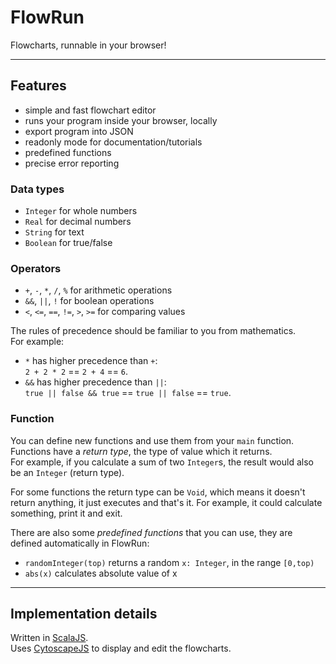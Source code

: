 # FlowRun

Flowcharts, runnable in your browser!

---
## Features
- simple and fast flowchart editor
- runs your program inside your browser, locally
- export program into JSON
- readonly mode for documentation/tutorials
- predefined functions
- precise error reporting

### Data types
- `Integer` for whole numbers
- `Real` for decimal numbers
- `String` for text
- `Boolean` for true/false

### Operators
- `+`, `-`, `*`, `/`, `%` for arithmetic operations
- `&&`, `||`, `!` for boolean operations
- `<`, `<=`, `==`, `!=`, `>`, `>=` for comparing values

The rules of precedence should be familiar to you from mathematics.  
For example:
- `*` has higher precedence than `+`:  
  `2 + 2 * 2` == `2 + 4` == `6`.
- `&&` has higher precedence than `||`:  
  `true || false && true` == `true || false` == `true`.

### Function
You can define new functions and use them from your `main` function.  
Functions have a *return type*, the type of value which it returns.  
For example, if you calculate a sum of two `Integer`s, the result would also be an `Integer` (return type).


For some functions the return type can be `Void`, which means it doesn't return anything, it just executes and that's it. For example, it could calculate something, print it and exit.

There are also some *predefined functions* that you can use, they are defined automatically in FlowRun:
- `randomInteger(top)` returns a random `x: Integer`, in the range `[0,top)`
- `abs(x)` calculates absolute value of x

---
## Implementation details
Written in [ScalaJS](https://www.scala-js.org/).  
Uses [CytoscapeJS](https://js.cytoscape.org/) to display and edit the flowcharts.
